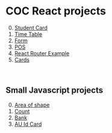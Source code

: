 
# COC React projects

0. [Student Card](./01-01-22%20Student%20card/build/)
0. [Time Table](./11-01-22%20Time%20table/build/)
0. [Form](./form/dist/)
0. [POS](./pos/dist/)
0. [React Router Example](./router-example/build/)
0. [Cards](./OLD/cards/build/)
<!-- 0. [](./) -->

<br/>

## Small Javascript projects 
0. [Area of shape](./OLD/Area%20of%20Shapes/index.html)
0. [Count](./OLD/practicals/01-count/index.html)
0. [Bank](./OLD/practicals/02-bank/index.html)
0. [AU Id Card](./OLD/practicals/03-id-card/index.html)



